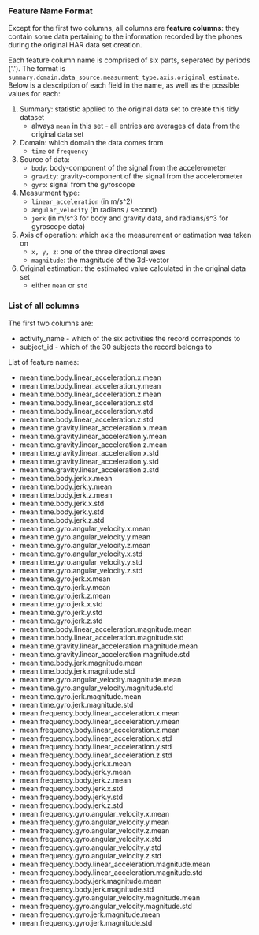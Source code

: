 ### Feature Name Format
Except for the first two columns, all columns are **feature columns**: they contain some data pertaining to the information recorded by the phones during the original HAR data set creation.

Each feature column name is comprised of six parts, seperated by periods ('.').  The format is `summary.domain.data_source.measurment_type.axis.original_estimate`.  Below is a description of each field in the name, as well as the possible values for each:

1. Summary: statistic applied to the original data set to create this tidy dataset
	- always `mean` in this set - all entries are averages of data from the original data set
2. Domain: which domain the data comes from
	- `time` or `frequency`
3. Source of data: 
	- `body`: body-component of the signal from the accelerometer
	- `gravity`: gravity-component of the signal from the accelerometer
	- `gyro`: signal from the gyroscope
4. Measurment type:
	- `linear_acceleration` (in m/s^2)
	- `angular_velocity` (in radians / second)
	- `jerk` (in m/s^3 for body and gravity data, and radians/s^3 for gyroscope data)
5. Axis of operation: which axis the measurement or estimation was taken on
	- `x, y, z`: one of the three directional axes
	- `magnitude`: the magnitude of the 3d-vector
6. Original estimation: the estimated value calculated in the original data set
	- either `mean` or `std`

### List of all columns

The first two columns are:

* activity_name - which of the six activities the record corresponds to
* subject_id - which of the 30 subjects the record belongs to

List of feature names:

* mean.time.body.linear_acceleration.x.mean
* mean.time.body.linear_acceleration.y.mean
* mean.time.body.linear_acceleration.z.mean
* mean.time.body.linear_acceleration.x.std
* mean.time.body.linear_acceleration.y.std
* mean.time.body.linear_acceleration.z.std
* mean.time.gravity.linear_acceleration.x.mean
* mean.time.gravity.linear_acceleration.y.mean
* mean.time.gravity.linear_acceleration.z.mean
* mean.time.gravity.linear_acceleration.x.std
* mean.time.gravity.linear_acceleration.y.std
* mean.time.gravity.linear_acceleration.z.std
* mean.time.body.jerk.x.mean
* mean.time.body.jerk.y.mean
* mean.time.body.jerk.z.mean
* mean.time.body.jerk.x.std
* mean.time.body.jerk.y.std
* mean.time.body.jerk.z.std
* mean.time.gyro.angular_velocity.x.mean
* mean.time.gyro.angular_velocity.y.mean
* mean.time.gyro.angular_velocity.z.mean
* mean.time.gyro.angular_velocity.x.std
* mean.time.gyro.angular_velocity.y.std
* mean.time.gyro.angular_velocity.z.std
* mean.time.gyro.jerk.x.mean
* mean.time.gyro.jerk.y.mean
* mean.time.gyro.jerk.z.mean
* mean.time.gyro.jerk.x.std
* mean.time.gyro.jerk.y.std
* mean.time.gyro.jerk.z.std
* mean.time.body.linear_acceleration.magnitude.mean
* mean.time.body.linear_acceleration.magnitude.std
* mean.time.gravity.linear_acceleration.magnitude.mean
* mean.time.gravity.linear_acceleration.magnitude.std
* mean.time.body.jerk.magnitude.mean
* mean.time.body.jerk.magnitude.std
* mean.time.gyro.angular_velocity.magnitude.mean
* mean.time.gyro.angular_velocity.magnitude.std
* mean.time.gyro.jerk.magnitude.mean
* mean.time.gyro.jerk.magnitude.std
* mean.frequency.body.linear_acceleration.x.mean
* mean.frequency.body.linear_acceleration.y.mean
* mean.frequency.body.linear_acceleration.z.mean
* mean.frequency.body.linear_acceleration.x.std
* mean.frequency.body.linear_acceleration.y.std
* mean.frequency.body.linear_acceleration.z.std
* mean.frequency.body.jerk.x.mean
* mean.frequency.body.jerk.y.mean
* mean.frequency.body.jerk.z.mean
* mean.frequency.body.jerk.x.std
* mean.frequency.body.jerk.y.std
* mean.frequency.body.jerk.z.std
* mean.frequency.gyro.angular_velocity.x.mean
* mean.frequency.gyro.angular_velocity.y.mean
* mean.frequency.gyro.angular_velocity.z.mean
* mean.frequency.gyro.angular_velocity.x.std
* mean.frequency.gyro.angular_velocity.y.std
* mean.frequency.gyro.angular_velocity.z.std
* mean.frequency.body.linear_acceleration.magnitude.mean
* mean.frequency.body.linear_acceleration.magnitude.std
* mean.frequency.body.jerk.magnitude.mean
* mean.frequency.body.jerk.magnitude.std
* mean.frequency.gyro.angular_velocity.magnitude.mean
* mean.frequency.gyro.angular_velocity.magnitude.std
* mean.frequency.gyro.jerk.magnitude.mean
* mean.frequency.gyro.jerk.magnitude.std
